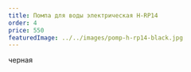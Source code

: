 ```yaml
---
title: Помпа для воды электрическая H-RP14
order: 4
price: 550
featuredImage: ../../images/pomp-h-rp14-black.jpg
---
```


черная